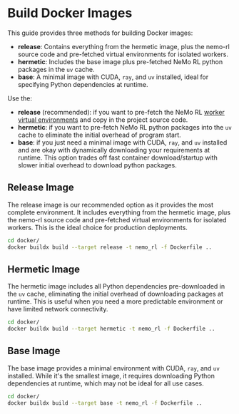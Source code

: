 # Build Docker Images

This guide provides three methods for building Docker images:

* **release**: Contains everything from the hermetic image, plus the nemo-rl source code and pre-fetched virtual environments for isolated workers.
* **hermetic**: Includes the base image plus pre-fetched NeMo RL python packages in the `uv` cache.
* **base**: A minimal image with CUDA, `ray`, and `uv` installed, ideal for specifying Python dependencies at runtime.

Use the:
* **release** (recommended): if you want to pre-fetch the NeMo RL [worker virtual environments](../design-docs/computational-systems/uv.md#worker-configuration) and copy in the project source code.
* **hermetic**: if you want to pre-fetch NeMo RL python packages into the `uv` cache to eliminate the initial overhead of program start.
* **base**: if you just need a minimal image with CUDA, `ray`, and `uv` installed and are okay with dynamically downloading your requirements at runtime. This option trades off fast container download/startup with slower initial overhead to download python packages.

## Release Image

The release image is our recommended option as it provides the most complete environment. It includes everything from the hermetic image, plus the nemo-rl source code and pre-fetched virtual environments for isolated workers. This is the ideal choice for production deployments.

```sh
cd docker/
docker buildx build --target release -t nemo_rl -f Dockerfile ..
```

## Hermetic Image

The hermetic image includes all Python dependencies pre-downloaded in the `uv` cache, eliminating the initial overhead of downloading packages at runtime. This is useful when you need a more predictable environment or have limited network connectivity.

```sh
cd docker/
docker buildx build --target hermetic -t nemo_rl -f Dockerfile ..
```

## Base Image

The base image provides a minimal environment with CUDA, `ray`, and `uv` installed. While it's the smallest image, it requires downloading Python dependencies at runtime, which may not be ideal for all use cases.

```sh
cd docker/
docker buildx build --target base -t nemo_rl -f Dockerfile ..
```
